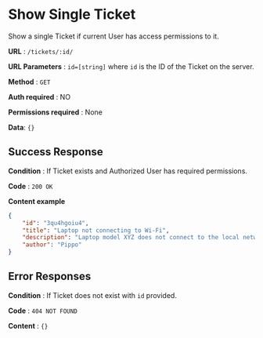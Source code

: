 # Show Single Ticket

Show a single Ticket if current User has access permissions to it.

**URL** : `/tickets/:id/`

**URL Parameters** : `id=[string]` where `id` is the ID of the Ticket on the
server.

**Method** : `GET`

**Auth required** : NO

**Permissions required** : None

**Data**: `{}`

## Success Response

**Condition** : If Ticket exists and Authorized User has required permissions.

**Code** : `200 OK`

**Content example**

```json
{
    "id": "3qu4hgoiu4",
    "title": "Laptop not connecting to Wi-Fi",
    "description": "Laptop model XYZ does not connect to the local network.",
    "author": "Pippo"
}
```

## Error Responses

**Condition** : If Ticket does not exist with `id` provided.

**Code** : `404 NOT FOUND`

**Content** : `{}`
